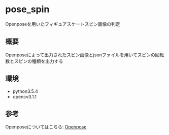 # pose_spin
Openposeを用いたフィギュアスケートスピン画像の判定

## 概要
Openposeによって出力されたスピン画像とjsonファイルを用いてスピンの回転数とスピンの種類を出力する

## 環境
- python3.5.4
- opencv3.1.1

## 参考
Openposeについてはこちら:
[Openpose](https://github.com/CMU-Perceptual-Computing-Lab/openpose)
